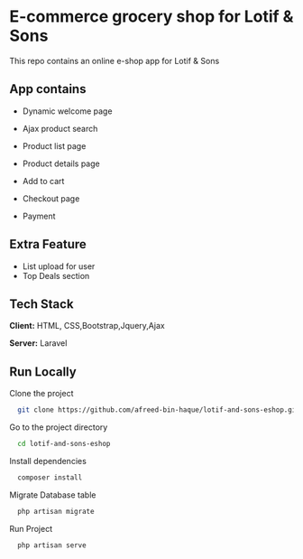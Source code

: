 
# E-commerce grocery shop for Lotif & Sons

This repo contains an online e-shop app for Lotif & Sons



## App contains

- Dynamic welcome page

- Ajax product search 
- Product list page
- Product details page
- Add to cart
- Checkout page
- Payment


## Extra Feature

- List upload for user
- Top Deals section

## Tech Stack

**Client:** HTML, CSS,Bootstrap,Jquery,Ajax

**Server:** Laravel


## Run Locally

Clone the project

```bash
  git clone https://github.com/afreed-bin-haque/lotif-and-sons-eshop.git
```

Go to the project directory

```bash
  cd lotif-and-sons-eshop
```

Install dependencies

```bash
  composer install
```

Migrate Database table

```bash
  php artisan migrate
```

Run Project

```bash
  php artisan serve
```
